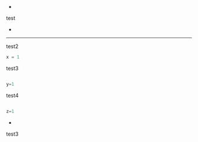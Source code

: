 -

 test

-

  ---

   test2

   ```julia
x = 1
```

   test3

   ```python

   y=1
   ```

   test4

   ```python

z=1
```

-

test3
